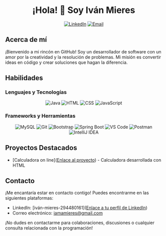 <!-- Encabezado -->
<h1 align="center">¡Hola! 👋 Soy Iván Mieres</h1>

<p align="center">
  <a href=["Enlace a tu perfil de LinkedIn"](https://www.linkedin.com/in/iv%C3%A1n-mieres-294480161/)><img alt="LinkedIn" src="https://img.shields.io/badge/-LinkedIn-0077B5?style=flat-square&logo=linkedin&logoColor=white"></a>
  <a href="mailto:iamamieres@gmail.com"><img alt="Email" src="https://img.shields.io/badge/-Email-D14836?style=flat-square&logo=gmail&logoColor=white"></a>
</p>

## Acerca de mí
¡Bienvenido a mi rincón en GitHub! Soy un desarrollador de software con un amor por la creatividad y la resolución de problemas. Mi misión es convertir ideas en código y crear soluciones que hagan la diferencia.

## Habilidades

### Lenguajes y Tecnologías
<p align="center">
  <img alt="Java" src="https://img.shields.io/badge/Java-%23007396.svg?style=flat-square&logo=java&logoColor=white">
  <img alt="HTML" src="https://img.shields.io/badge/HTML-%23E34F26.svg?style=flat-square&logo=html5&logoColor=white">
  <img alt="CSS" src="https://img.shields.io/badge/CSS-%231572B6.svg?style=flat-square&logo=css3&logoColor=white">
  <img alt="JavaScript" src="https://img.shields.io/badge/JavaScript-%23F7DF1E.svg?style=flat-square&logo=javascript&logoColor=black">
</p>

### Frameworks y Herramientas
<p align="center">
  <img alt="MySQL" src="https://img.shields.io/badge/MySQL-%234479A1.svg?style=flat-square&logo=mysql&logoColor=white">
  <img alt="Git" src="https://img.shields.io/badge/Git-%23F05032.svg?style=flat-square&logo=git&logoColor=white">
  <img alt="Bootstrap" src="https://img.shields.io/badge/Bootstrap-%23563D7C.svg?style=flat-square&logo=bootstrap&logoColor=white">
  <img alt="Spring Boot" src="https://img.shields.io/badge/Spring%20Boot-%236DB33F.svg?style=flat-square&logo=spring-boot&logoColor=white">
  <img alt="VS Code" src="https://img.shields.io/badge/VS%20Code-%23007ACC.svg?style=flat-square&logo=visual-studio-code&logoColor=white">
  <img alt="Postman" src="https://img.shields.io/badge/Postman-%23FF6C37.svg?style=flat-square&logo=postman&logoColor=white">
  <img alt="IntelliJ IDEA" src="https://img.shields.io/badge/IntelliJ%20IDEA-%23000000.svg?style=flat-square&logo=intellij-idea&logoColor=white">
</p>

## Proyectos Destacados
- [Calculadora on line]([Enlace al proyecto](https://iamamieres.github.io/sprint-calculadora/)) - Calculadora desarrollada con HTML

## Contacto
¡Me encantaría estar en contacto contigo! Puedes encontrarme en las siguientes plataformas:
- LinkedIn: [iván-mieres-294480161]([Enlace a tu perfil de LinkedIn](https://www.linkedin.com/in/iv%C3%A1n-mieres-294480161/))
- Correo electrónico: [iamamieres@gmail.com](mailto:iamamieres@gmail.com)

¡No dudes en contactarme para colaboraciones, discusiones o cualquier consulta relacionada con la programación!

